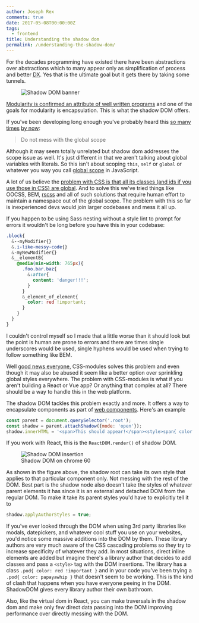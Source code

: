 ```yaml
---
author: Joseph Rex
comments: true
date: 2017-05-08T00:00:00Z
tags:
  - frontend
title: Understanding the shadow dom
permalink: /understanding-the-shadow-dom/
---
```


For the decades programming have existed there have been abstractions over abstractions
which to many appear only as simplification of process and better <abbr title="Developer Experience">DX</abbr>. Yes that is the ultimate goal but it gets there by taking some tunnels.
<!--more-->

<figure class="figure--fullwidth">
<img src="https://res.cloudinary.com/strich/image/upload/v1494252872/shadow-dom_owxzlx.jpg" class="image" alt="Shadow DOM banner">
</figure>

[Modularity is confirmed an attribute of well written programs][1] and one of the goals for
modularity is encapsulation. This is what the shadow DOM offers.

If you've been developing long enough you've probably heard this [so many][3] [times][4] [by now][5]:

> Do not mess with the global scope

Although it may seem totally unrelated but shadow dom addresses the scope issue as well. It's just different in that we aren't talking about global variables with literals. So this isn't about scoping `this`, `self` or `global` or whatever you way you call [global scope][2] in JavaScript.

A lot of us believe the [problem with CSS is that all its classes (and ids if you use those in CSS) are global][6]. And to solve this we've tried things like OOCSS, BEM, [rscss][7] and all of such solutions that require human effort to maintain a namespace out of the global scope. The problem with this so far is inexperienced devs would join larger codebases and mess it all up.

If you happen to be using Sass nesting without a style lint to prompt for errors it wouldn't be long before you have this in your codebase:

```scss
.block{
  &--myModifier{}
  &.i-like-messy-code{}
  &-myNewModifier{}
  &__elementB{
    @media(min-width: 765px){
      .foo.bar.baz{
        &:after{
          content: 'danger!!!';
        }
      }
      &_element_of_element{
        color: red !important;
      }
    }
  }
}
```

I couldn't control myself so I made that a little worse than it should look but the point is human are prone to errors and there are times single underscores would be used, single hyphens would be used when trying to follow something like BEM.

Well [good news everyone][8], CSS-modules solves this problem and even though it may also be abused it seem like a better option over sprinkling global styles everywhere. The problem with CSS-modules is what if you aren't building a React or Vue app? Or anything that complex at all? There should be a way to handle this in the web platform.

The shadow DOM tackles this problem exactly and more. It offers a way to encapsulate components as part of [web components][9]. Here's an example

```javascript
const parent = document.querySelector('.root');
const shadow = parent.attachShadow({mode: 'open'});
shadow.innerHTML = '<span>This should appear!</span><style>span{ color: red}</style>';
```

If you work with React, this is the `ReactDOM.render()` of shadow DOM.

<figure class="figure--fullwidth">
  <img src="https://res.cloudinary.com/strich/image/upload/v1494275896/screenshot-shadow-dom_ay4top.png" alt="Shadow DOM insertion" class="image">
  <figcaption>Shadow DOM on chrome 60</figcaption>
</figure>

As shown in the figure above, the shadow root can take its own style that applies to that particular component only. Not messing with the rest of the DOM. Best part is the shadow node also doesn't take the styles of whatever parent elements it has since it is an external and detached DOM from the regular DOM. To make it take its parent styles you'd have to explicitly tell it to

```javascript
shadow.applyAuthorStyles = true;
```

If you've ever looked through the DOM when using 3rd party libraries like modals, datepickers, and whatever cool stuff you use on your websites, you'd notice some massive additions into the DOM by them. These library authors are very much aware of the CSS cascading problems so they try to increase specificity of whatever they add. In most situations, direct inline elements are added but imagine there's a library author that decides to add classes and pass a `<style>` tag with the DOM insertions. The library has a class `.pod{ color: red !important }` and in your code you've been trying a `.pod{ color: papayawhip }` that doesn't seem to be working. This is the kind of clash that happens when you have everyone peeing in the DOM. ShadowDOM gives every library author their own bathroom.

Also, like the virtual dom in React, you can make traversals in the shadow dom and make only few direct data passing into the DOM improving performance over directly messing with the DOM.

[1]: https://josephrex.me/cohesion-against-coupling/
[2]: http://2ality.com/2016/09/global.html
[3]: https://www.w3.org/wiki/JavaScript_best_practices#Avoid_globals
[4]: http://lucybain.com/blog/2014/js-dont-touch-global-scope/
[5]: https://www.smashingmagazine.com/2016/11/css-inheritance-cascade-global-scope-new-old-worst-best-friends/
[6]: https://medium.com/seek-developers/the-end-of-global-css-90d2a4a06284
[7]: http://rscss.io
[8]: https://www.youtube.com/watch?v=z6ODMDtG6-I
[9]: https://developer.mozilla.org/en-US/docs/Web/Web_Components
